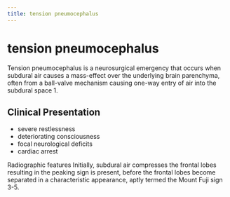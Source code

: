 ```yaml
---
title: tension pneumocephalus
---
```

# tension pneumocephalus

Tension pneumocephalus is a neurosurgical emergency that occurs when subdural air causes a mass-effect over the underlying brain parenchyma, often from a ball-valve mechanism causing one-way entry of air into the subdural space 1.

## Clinical Presentation
- severe restlessness
- deteriorating consciousness
- focal neurological deficits
- cardiac arrest

Radiographic features
Initially, subdural air compresses the frontal lobes resulting in the peaking sign is present, before the frontal lobes become separated in a characteristic appearance, aptly termed the Mount Fuji sign 3-5.
